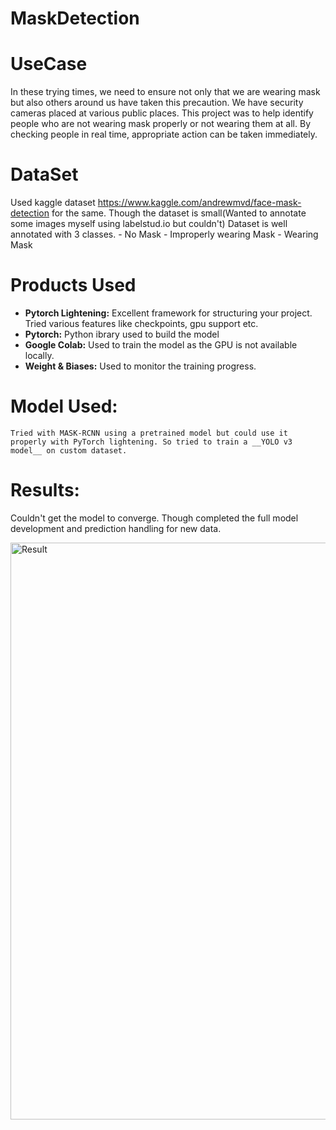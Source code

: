 # MaskDetection
# UseCase 
In these trying times, we need to ensure not only that we are wearing mask but also others around us have taken this precaution. We have security cameras placed at various public places. This project was to help identify people who are not wearing mask properly or not wearing them at all. By checking people in real time, appropriate action can be taken immediately.

# DataSet 
Used kaggle dataset https://www.kaggle.com/andrewmvd/face-mask-detection for  the same. 
Though the dataset is small(Wanted to annotate some images myself using labelstud.io but couldn't)
Dataset is well annotated with 3 classes. 
    - No Mask 
    - Improperly wearing Mask 
    - Wearing Mask

# Products Used 
   * **Pytorch Lightening:** Excellent framework for structuring your project. Tried various features              like checkpoints, gpu support etc.
   * **Pytorch:** Python ibrary used to build the model
   * **Google Colab:** Used to train the model as the GPU is not available locally.
   * **Weight & Biases:** Used to monitor the training progress.

# Model Used: 
    Tried with MASK-RCNN using a pretrained model but could use it properly with PyTorch lightening. So tried to train a __YOLO v3 model__ on custom dataset. 

# Results:
Couldn't get the model to converge. Though completed the full model development and prediction handling for new data.

<img width="923" alt="Result" src="https://user-images.githubusercontent.com/17312814/118266209-e5204e00-b4d7-11eb-94d7-e5e47ee05f3b.png">
